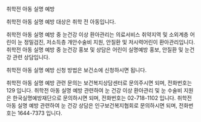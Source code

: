 취학전 아동 실명 예방


취학전 아동 실명 예방 대상은 취학 전 아동입니다.


취학전 아동 실명 예방 중 눈건강 이상 환아관리는 의료서비스 취약지역 및 소외계층 어린이 눈 정밀검진, 저소득층 개안수술비 지원, 안질환 및 저시력어린이 환아관리입니다.
취학전 아동 실명 예방 중 눈건강 홍보 및 상담은 어린이 실명예방 홍보, 안질환 및 눈건강 관련 상담입니다.


취학전 아동 실명 예방 신청 방법은 보건소에 신청하시면 됩니다.


취학전 아동 실명 예방 관련 문의는 보건복지상담센터로 문의주시면 되며, 전화번호는 129 입니다.
취학전 아동 실명 예방 관련하여 눈 건강 이상 환아관리 및 눈 수술비 지원은 한국실명예방재단으로 문의하시면 되며, 전화번호는 02-718-1102 입니다.
취학전 아동 실명 예방 관련하여 눈 건강 상담은 인구보건복지협회로 문의하시면 되며, 전화번호는 1644-7373 입니다.